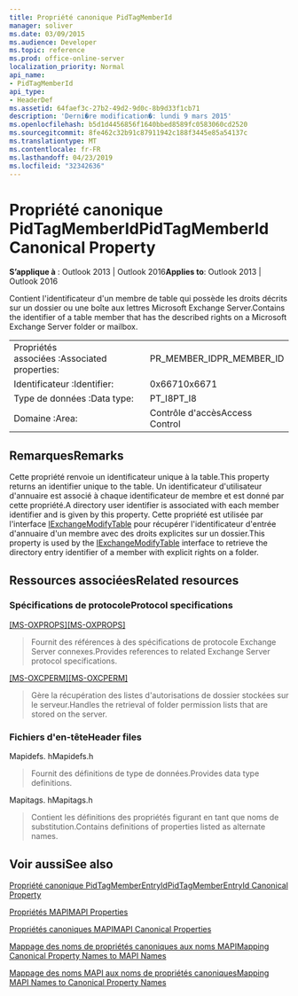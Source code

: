 ```yaml
---
title: Propriété canonique PidTagMemberId
manager: soliver
ms.date: 03/09/2015
ms.audience: Developer
ms.topic: reference
ms.prod: office-online-server
localization_priority: Normal
api_name:
- PidTagMemberId
api_type:
- HeaderDef
ms.assetid: 64faef3c-27b2-49d2-9d0c-8b9d33f1cb71
description: 'Derni�re modification�: lundi 9 mars 2015'
ms.openlocfilehash: b5d1d4456856f1640bbed8589fc0583060cd2520
ms.sourcegitcommit: 8fe462c32b91c87911942c188f3445e85a54137c
ms.translationtype: MT
ms.contentlocale: fr-FR
ms.lasthandoff: 04/23/2019
ms.locfileid: "32342636"
---
```

# <a name="pidtagmemberid-canonical-property"></a><span data-ttu-id="a1f7c-103">Propriété canonique PidTagMemberId</span><span class="sxs-lookup"><span data-stu-id="a1f7c-103">PidTagMemberId Canonical Property</span></span>

  
  
<span data-ttu-id="a1f7c-104">**S’applique à** : Outlook 2013 | Outlook 2016</span><span class="sxs-lookup"><span data-stu-id="a1f7c-104">**Applies to**: Outlook 2013 | Outlook 2016</span></span> 
  
<span data-ttu-id="a1f7c-105">Contient l'identificateur d'un membre de table qui possède les droits décrits sur un dossier ou une boîte aux lettres Microsoft Exchange Server.</span><span class="sxs-lookup"><span data-stu-id="a1f7c-105">Contains the identifier of a table member that has the described rights on a Microsoft Exchange Server folder or mailbox.</span></span>
  
|||
|:-----|:-----|
|<span data-ttu-id="a1f7c-106">Propriétés associées :</span><span class="sxs-lookup"><span data-stu-id="a1f7c-106">Associated properties:</span></span>  <br/> |<span data-ttu-id="a1f7c-107">PR_MEMBER_ID</span><span class="sxs-lookup"><span data-stu-id="a1f7c-107">PR_MEMBER_ID</span></span>  <br/> |
|<span data-ttu-id="a1f7c-108">Identificateur :</span><span class="sxs-lookup"><span data-stu-id="a1f7c-108">Identifier:</span></span>  <br/> |<span data-ttu-id="a1f7c-109">0x6671</span><span class="sxs-lookup"><span data-stu-id="a1f7c-109">0x6671</span></span>  <br/> |
|<span data-ttu-id="a1f7c-110">Type de données :</span><span class="sxs-lookup"><span data-stu-id="a1f7c-110">Data type:</span></span>  <br/> |<span data-ttu-id="a1f7c-111">PT_I8</span><span class="sxs-lookup"><span data-stu-id="a1f7c-111">PT_I8</span></span>  <br/> |
|<span data-ttu-id="a1f7c-112">Domaine :</span><span class="sxs-lookup"><span data-stu-id="a1f7c-112">Area:</span></span>  <br/> |<span data-ttu-id="a1f7c-113">Contrôle d'accès</span><span class="sxs-lookup"><span data-stu-id="a1f7c-113">Access Control</span></span>  <br/> |
   
## <a name="remarks"></a><span data-ttu-id="a1f7c-114">Remarques</span><span class="sxs-lookup"><span data-stu-id="a1f7c-114">Remarks</span></span>

<span data-ttu-id="a1f7c-115">Cette propriété renvoie un identificateur unique à la table.</span><span class="sxs-lookup"><span data-stu-id="a1f7c-115">This property returns an identifier unique to the table.</span></span> <span data-ttu-id="a1f7c-116">Un identificateur d'utilisateur d'annuaire est associé à chaque identificateur de membre et est donné par cette propriété.</span><span class="sxs-lookup"><span data-stu-id="a1f7c-116">A directory user identifier is associated with each member identifier and is given by this property.</span></span> <span data-ttu-id="a1f7c-117">Cette propriété est utilisée par l'interface [IExchangeModifyTable](iexchangemodifytableiunknown.md) pour récupérer l'identificateur d'entrée d'annuaire d'un membre avec des droits explicites sur un dossier.</span><span class="sxs-lookup"><span data-stu-id="a1f7c-117">This property is used by the [IExchangeModifyTable](iexchangemodifytableiunknown.md) interface to retrieve the directory entry identifier of a member with explicit rights on a folder.</span></span> 
  
## <a name="related-resources"></a><span data-ttu-id="a1f7c-118">Ressources associées</span><span class="sxs-lookup"><span data-stu-id="a1f7c-118">Related resources</span></span>

### <a name="protocol-specifications"></a><span data-ttu-id="a1f7c-119">Spécifications de protocole</span><span class="sxs-lookup"><span data-stu-id="a1f7c-119">Protocol specifications</span></span>

<span data-ttu-id="a1f7c-120">[[MS-OXPROPS]](https://msdn.microsoft.com/library/f6ab1613-aefe-447d-a49c-18217230b148%28Office.15%29.aspx)</span><span class="sxs-lookup"><span data-stu-id="a1f7c-120">[[MS-OXPROPS]](https://msdn.microsoft.com/library/f6ab1613-aefe-447d-a49c-18217230b148%28Office.15%29.aspx)</span></span>
  
> <span data-ttu-id="a1f7c-121">Fournit des références à des spécifications de protocole Exchange Server connexes.</span><span class="sxs-lookup"><span data-stu-id="a1f7c-121">Provides references to related Exchange Server protocol specifications.</span></span>
    
<span data-ttu-id="a1f7c-122">[[MS-OXCPERM]](https://msdn.microsoft.com/library/944ddb65-6249-4c34-a46e-363fcd37195e%28Office.15%29.aspx)</span><span class="sxs-lookup"><span data-stu-id="a1f7c-122">[[MS-OXCPERM]](https://msdn.microsoft.com/library/944ddb65-6249-4c34-a46e-363fcd37195e%28Office.15%29.aspx)</span></span>
  
> <span data-ttu-id="a1f7c-123">Gère la récupération des listes d'autorisations de dossier stockées sur le serveur.</span><span class="sxs-lookup"><span data-stu-id="a1f7c-123">Handles the retrieval of folder permission lists that are stored on the server.</span></span>
    
### <a name="header-files"></a><span data-ttu-id="a1f7c-124">Fichiers d'en-tête</span><span class="sxs-lookup"><span data-stu-id="a1f7c-124">Header files</span></span>

<span data-ttu-id="a1f7c-125">Mapidefs. h</span><span class="sxs-lookup"><span data-stu-id="a1f7c-125">Mapidefs.h</span></span>
  
> <span data-ttu-id="a1f7c-126">Fournit des définitions de type de données.</span><span class="sxs-lookup"><span data-stu-id="a1f7c-126">Provides data type definitions.</span></span>
    
<span data-ttu-id="a1f7c-127">Mapitags. h</span><span class="sxs-lookup"><span data-stu-id="a1f7c-127">Mapitags.h</span></span>
  
> <span data-ttu-id="a1f7c-128">Contient les définitions des propriétés figurant en tant que noms de substitution.</span><span class="sxs-lookup"><span data-stu-id="a1f7c-128">Contains definitions of properties listed as alternate names.</span></span>
    
## <a name="see-also"></a><span data-ttu-id="a1f7c-129">Voir aussi</span><span class="sxs-lookup"><span data-stu-id="a1f7c-129">See also</span></span>



[<span data-ttu-id="a1f7c-130">Propriété canonique PidTagMemberEntryId</span><span class="sxs-lookup"><span data-stu-id="a1f7c-130">PidTagMemberEntryId Canonical Property</span></span>](pidtagmemberentryid-canonical-property.md)


[<span data-ttu-id="a1f7c-131">Propriétés MAPI</span><span class="sxs-lookup"><span data-stu-id="a1f7c-131">MAPI Properties</span></span>](mapi-properties.md)
  
[<span data-ttu-id="a1f7c-132">Propriétés canoniques MAPI</span><span class="sxs-lookup"><span data-stu-id="a1f7c-132">MAPI Canonical Properties</span></span>](mapi-canonical-properties.md)
  
[<span data-ttu-id="a1f7c-133">Mappage des noms de propriétés canoniques aux noms MAPI</span><span class="sxs-lookup"><span data-stu-id="a1f7c-133">Mapping Canonical Property Names to MAPI Names</span></span>](mapping-canonical-property-names-to-mapi-names.md)
  
[<span data-ttu-id="a1f7c-134">Mappage des noms MAPI aux noms de propriétés canoniques</span><span class="sxs-lookup"><span data-stu-id="a1f7c-134">Mapping MAPI Names to Canonical Property Names</span></span>](mapping-mapi-names-to-canonical-property-names.md)

